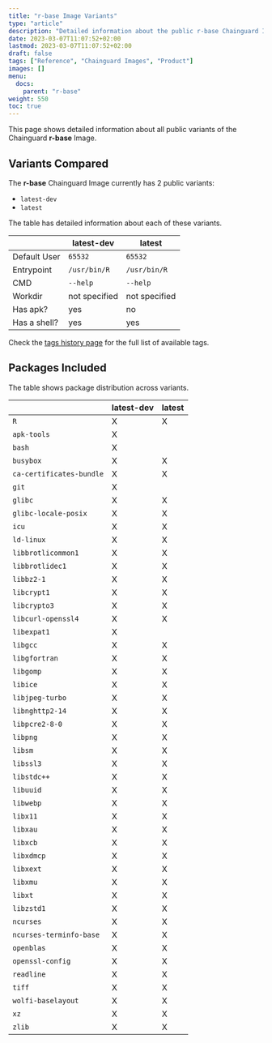 ```yaml
---
title: "r-base Image Variants"
type: "article"
description: "Detailed information about the public r-base Chainguard Image variants"
date: 2023-03-07T11:07:52+02:00
lastmod: 2023-03-07T11:07:52+02:00
draft: false
tags: ["Reference", "Chainguard Images", "Product"]
images: []
menu:
  docs:
    parent: "r-base"
weight: 550
toc: true
---
```


This page shows detailed information about all public variants of the Chainguard **r-base** Image.

## Variants Compared
The **r-base** Chainguard Image currently has 2 public variants: 

- `latest-dev`
- `latest`

The table has detailed information about each of these variants.

|              | latest-dev    | latest        |
|--------------|---------------|---------------|
| Default User | `65532`       | `65532`       |
| Entrypoint   | `/usr/bin/R`  | `/usr/bin/R`  |
| CMD          | `--help`      | `--help`      |
| Workdir      | not specified | not specified |
| Has apk?     | yes           | no            |
| Has a shell? | yes           | yes           |

Check the [tags history page](/chainguard/chainguard-images/reference/r-base/tags_history/) for the full list of available tags.

## Packages Included
The table shows package distribution across variants.

|                          | latest-dev | latest |
|--------------------------|------------|--------|
| `R`                      | X          | X      |
| `apk-tools`              | X          |        |
| `bash`                   | X          |        |
| `busybox`                | X          | X      |
| `ca-certificates-bundle` | X          | X      |
| `git`                    | X          |        |
| `glibc`                  | X          | X      |
| `glibc-locale-posix`     | X          | X      |
| `icu`                    | X          | X      |
| `ld-linux`               | X          | X      |
| `libbrotlicommon1`       | X          | X      |
| `libbrotlidec1`          | X          | X      |
| `libbz2-1`               | X          | X      |
| `libcrypt1`              | X          | X      |
| `libcrypto3`             | X          | X      |
| `libcurl-openssl4`       | X          | X      |
| `libexpat1`              | X          |        |
| `libgcc`                 | X          | X      |
| `libgfortran`            | X          | X      |
| `libgomp`                | X          | X      |
| `libice`                 | X          | X      |
| `libjpeg-turbo`          | X          | X      |
| `libnghttp2-14`          | X          | X      |
| `libpcre2-8-0`           | X          | X      |
| `libpng`                 | X          | X      |
| `libsm`                  | X          | X      |
| `libssl3`                | X          | X      |
| `libstdc++`              | X          | X      |
| `libuuid`                | X          | X      |
| `libwebp`                | X          | X      |
| `libx11`                 | X          | X      |
| `libxau`                 | X          | X      |
| `libxcb`                 | X          | X      |
| `libxdmcp`               | X          | X      |
| `libxext`                | X          | X      |
| `libxmu`                 | X          | X      |
| `libxt`                  | X          | X      |
| `libzstd1`               | X          | X      |
| `ncurses`                | X          | X      |
| `ncurses-terminfo-base`  | X          | X      |
| `openblas`               | X          | X      |
| `openssl-config`         | X          | X      |
| `readline`               | X          | X      |
| `tiff`                   | X          | X      |
| `wolfi-baselayout`       | X          | X      |
| `xz`                     | X          | X      |
| `zlib`                   | X          | X      |
